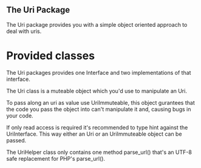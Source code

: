 ## The Uri Package

The Uri package provides you with a simple object oriented approach to deal with uris.

# Provided classes

The Uri packages provides one Interface and two implementations of that interface.

The Uri class is a muteable object which you'd use to manipulate an Uri.

To pass along an uri as value use UriImmuteable, this object gurantees that the code you pass the object into can't manipulate it and, causing bugs in your code.

If only read access is required it's recommended to type hint against the UriInterface. This way either an Uri or an UriImmuteable object can be passed.

The UriHelper class only contains one method parse_url() that's an UTF-8 safe replacement for PHP's parse_url().
